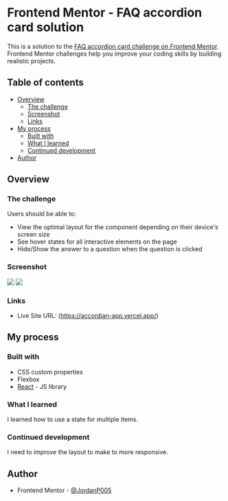 # Frontend Mentor - FAQ accordion card solution

This is a solution to the [FAQ accordion card challenge on Frontend Mentor](https://www.frontendmentor.io/challenges/faq-accordion-card-XlyjD0Oam). Frontend Mentor challenges help you improve your coding skills by building realistic projects.

## Table of contents

- [Overview](#overview)
  - [The challenge](#the-challenge)
  - [Screenshot](#screenshot)
  - [Links](#links)
- [My process](#my-process)
  - [Built with](#built-with)
  - [What I learned](#what-i-learned)
  - [Continued development](#continued-development)
- [Author](#author)

## Overview

### The challenge

Users should be able to:

- View the optimal layout for the component depending on their device's screen size
- See hover states for all interactive elements on the page
- Hide/Show the answer to a question when the question is clicked

### Screenshot

![](./screenshots/accdesk.PNG.jpg)
![](./screenshots/accmobile.PNG.jpg)

### Links

- Live Site URL: (https://accordian-app.vercel.app/)

## My process

### Built with

- CSS custom properties
- Flexbox
- [React](https://reactjs.org/) - JS library

### What I learned

I learned how to use a state for multiple items.

### Continued development

I need to improve the layout to make to more responsive.

## Author

- Frontend Mentor - [@JordanP005](https://www.frontendmentor.io/profile/JordanP005)

